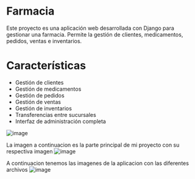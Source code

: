 # Farmacia
Este proyecto es una aplicación web desarrollada con Django para gestionar una farmacia. Permite la gestión de clientes, medicamentos, pedidos, ventas e inventarios.

# Características
* Gestión de clientes
* Gestión de medicamentos
* Gestión de pedidos
* Gestión de ventas
* Gestión de inventarios
* Transferencias entre sucursales
* Interfaz de administración completa

![image](https://github.com/user-attachments/assets/85d88a28-bbfd-4471-a7dc-173c39b65df7)

La imagen a continuacion es la parte principal de mi proyecto con su respectiva imagen
![image](https://github.com/user-attachments/assets/cbeeb2a1-e946-4561-aa95-9e3a093917be)

A continuacion tenemos las imagenes de la aplicacion con las diferentes archivos
![image](https://github.com/user-attachments/assets/4a604269-bc80-4149-b6c3-1e9bb0bbf273)


